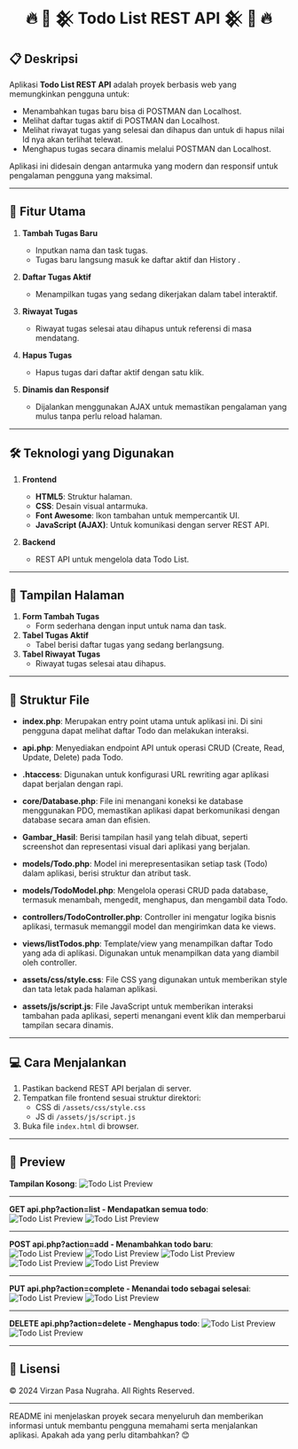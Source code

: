 <div style="text-align:center;">
  <h1>🔥 🌟 𒆜 Todo List REST API 𒆜 🌟 🔥</h1>
</div>


## 📋 Deskripsi  
Aplikasi **Todo List REST API** adalah proyek berbasis web yang memungkinkan pengguna untuk:
- Menambahkan tugas baru bisa di POSTMAN dan Localhost.
- Melihat daftar tugas aktif di POSTMAN dan Localhost.
- Melihat riwayat tugas yang selesai dan dihapus dan untuk di hapus nilai Id nya akan terlihat telewat.
- Menghapus tugas secara dinamis melalui POSTMAN dan Localhost.

Aplikasi ini didesain dengan antarmuka yang modern dan responsif untuk pengalaman pengguna yang maksimal.

---

## 🚀 Fitur Utama  
1. **Tambah Tugas Baru**  
   - Inputkan nama dan task tugas.
   - Tugas baru langsung masuk ke daftar aktif dan History .

2. **Daftar Tugas Aktif**  
   - Menampilkan tugas yang sedang dikerjakan dalam tabel interaktif.

3. **Riwayat Tugas**  
   - Riwayat tugas selesai atau dihapus untuk referensi di masa mendatang.

5. **Hapus Tugas**  
   - Hapus tugas dari daftar aktif dengan satu klik.

6. **Dinamis dan Responsif**  
   - Dijalankan menggunakan AJAX untuk memastikan pengalaman yang mulus tanpa perlu reload halaman.

---

## 🛠️ Teknologi yang Digunakan  
1. **Frontend**  
   - **HTML5**: Struktur halaman.
   - **CSS**: Desain visual antarmuka.
   - **Font Awesome**: Ikon tambahan untuk mempercantik UI.
   - **JavaScript (AJAX)**: Untuk komunikasi dengan server REST API.

2. **Backend**  
   - REST API untuk mengelola data Todo List.

---

## 🎨 Tampilan Halaman  
1. **Form Tambah Tugas**  
   - Form sederhana dengan input untuk nama dan task.
2. **Tabel Tugas Aktif**  
   - Tabel berisi daftar tugas yang sedang berlangsung.
3. **Tabel Riwayat Tugas**  
   - Riwayat tugas selesai atau dihapus.

---

## 📂 Struktur File  
- **index.php**: Merupakan entry point utama untuk aplikasi ini. Di sini pengguna dapat melihat daftar Todo dan melakukan interaksi.
  
- **api.php**: Menyediakan endpoint API untuk operasi CRUD (Create, Read, Update, Delete) pada Todo.

- **.htaccess**: Digunakan untuk konfigurasi URL rewriting agar aplikasi dapat berjalan dengan rapi.

- **core/Database.php**: File ini menangani koneksi ke database menggunakan PDO, memastikan aplikasi dapat berkomunikasi dengan database secara aman dan efisien.

- **Gambar_Hasil**: Berisi tampilan hasil yang telah dibuat, seperti screenshot dan representasi visual dari aplikasi yang berjalan.

- **models/Todo.php**: Model ini merepresentasikan setiap task (Todo) dalam aplikasi, berisi struktur dan atribut task.

- **models/TodoModel.php**: Mengelola operasi CRUD pada database, termasuk menambah, mengedit, menghapus, dan mengambil data Todo.

- **controllers/TodoController.php**: Controller ini mengatur logika bisnis aplikasi, termasuk memanggil model dan mengirimkan data ke views.

- **views/listTodos.php**: Template/view yang menampilkan daftar Todo yang ada di aplikasi. Digunakan untuk menampilkan data yang diambil oleh controller.

- **assets/css/style.css**: File CSS yang digunakan untuk memberikan style dan tata letak pada halaman aplikasi.

- **assets/js/script.js**: File JavaScript untuk memberikan interaksi tambahan pada aplikasi, seperti menangani event klik dan memperbarui tampilan secara dinamis.


---

## 💻 Cara Menjalankan  
1. Pastikan backend REST API berjalan di server.
2. Tempatkan file frontend sesuai struktur direktori:
   - CSS di `/assets/css/style.css`
   - JS di `/assets/js/script.js`
3. Buka file `index.html` di browser.

---

## 🌟 Preview  

**Tampilan Kosong**:
 ![Todo List Preview](Gambar/awal.png)

 ---
**GET api.php?action=list - Mendapatkan semua todo**:  
![Todo List Preview](Gambar/8.png)
![Todo List Preview](Gambar/7.png)

---
**POST api.php?action=add - Menambahkan todo baru**:
![Todo List Preview](Gambar/2.png)
![Todo List Preview](Gambar/3.png)
![Todo List Preview](Gambar/4.png)
![Todo List Preview](Gambar/post1.png)
![Todo List Preview](Gambar/post2.png)

---
**PUT api.php?action=complete - Menandai todo sebagai selesai**:
![Todo List Preview](Gambar/5.png)
![Todo List Preview](Gambar/completed.png)

---
**DELETE api.php?action=delete - Menghapus todo**:
![Todo List Preview](Gambar/6.png)
![Todo List Preview](Gambar/7.png)


---

## 📝 Lisensi  
&copy; 2024 Virzan Pasa Nugraha. All Rights Reserved.

---

README ini menjelaskan proyek secara menyeluruh dan memberikan informasi untuk membantu pengguna memahami serta menjalankan aplikasi. Apakah ada yang perlu ditambahkan? 😊